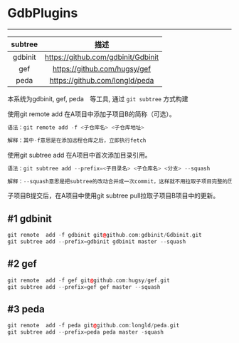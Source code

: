 # GdbPlugins
-------


| subtree | 描述　|
|:-------:|:-----:|
| gdbinit | https://github.com/gdbinit/Gdbinit |
| gef | https://github.com/hugsy/gef |
| peda | https://github.com/longld/peda |


本系统为gdbinit, gef, peda　等工具, 通过 `git subtree` 方式构建

使用git remote add 在A项目中添加子项目B的简称（可选）。

```cpp
语法：git remote add -f <子仓库名> <子仓库地址>

解释：其中-f意思是在添加远程仓库之后，立即执行fetch
```

使用git subtree add 在A项目中首次添加目录引用。

```cpp
语法：git subtree add --prefix=<子目录名> <子仓库名> <分支> --squash

解释：--squash意思是把subtree的改动合并成一次commit，这样就不用拉取子项目完整的历史记录。--prefix之后的=等号也可以用空格。
```

子项目B提交后，在A项目中使用git subtree pull拉取子项目B项目中的更新。


#1      gdbinit
-------


```cpp
git remote  add -f gdbinit git@github.com:gdbinit/Gdbinit.git
git subtree add --prefix=gdbinit gdbinit master --squash
```

#2      gef
-------
```cpp
git remote  add -f gef git@github.com:hugsy/gef.git
git subtree add --prefix=gef gef master --squash
```

#3      peda
-------

```cpp
git remote  add -f peda git@github.com:longld/peda.git  
git subtree add --prefix=peda peda master -squash
```
